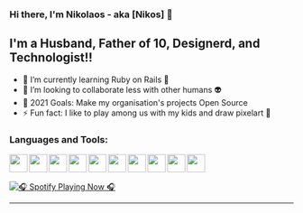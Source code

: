### Hi there, I'm Nikolaos - aka [Nikos] 👋

## I'm a Husband, Father of 10, Designerd, and Technologist!!

- 🌱 I’m currently learning Ruby on Rails 🤣
- 🤔 I’m looking to collaborate less with other humans 👽
- 🥅 2021 Goals: Make my organisation's projects Open Source 
- ⚡ Fun fact: I like to play among us with my kids and draw pixelart 🥸


### Languages and Tools:

<img align="left" height="32" width="32" src="https://unpkg.com/simple-icons@v4/icons/adobephotoshop.svg" />
<img align="left" height="32" width="32" src="https://unpkg.com/simple-icons@v4/icons/adobexd.svg" />
<img align="left" height="32" width="32" src="https://unpkg.com/simple-icons@v4/icons/figma.svg" />
<img align="left" height="32" width="32" src="https://unpkg.com/simple-icons@v4/icons/visualstudiocode.svg" />
<img align="left" height="32" width="32" src="https://unpkg.com/simple-icons@v4/icons/html5.svg" />
<img align="left" height="32" width="32" src="https://unpkg.com/simple-icons@v4/icons/css3.svg" />
<img align="left" height="32" width="32" src="https://unpkg.com/simple-icons@v4/icons/javascript.svg" />
<img align="left" height="32" width="32" src="https://unpkg.com/simple-icons@v4/icons/node-dot-js.svg" />
<img align="left" height="32" width="32" src="https://unpkg.com/simple-icons@v4/icons/git.svg" />
<img align="left" height="32" width="32" src="https://unpkg.com/simple-icons@v4/icons/github.svg" />



<br/>
<br/>

[<img scr="https://novatorem.gkionis.vercel.app/api/spotify-playing" alt="🎧 Spotify Playing Now 🎧" />](https://open.spotify.com/user/elefsinian)

---
